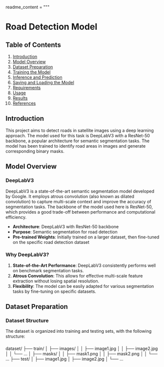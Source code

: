 readme_content = """
# Road Detection Model

## Table of Contents

1. [Introduction](#introduction)
2. [Model Overview](#model-overview)
3. [Dataset Preparation](#dataset-preparation)
4. [Training the Model](#training-the-model)
5. [Inference and Prediction](#inference-and-prediction)
6. [Saving and Loading the Model](#saving-and-loading-the-model)
7. [Requirements](#requirements)
8. [Usage](#usage)
9. [Results](#results)
10. [References](#references)

## Introduction

This project aims to detect roads in satellite images using a deep learning approach. The model used for this task is DeepLabV3 with a ResNet-50 backbone, a popular architecture for semantic segmentation tasks. The model has been trained to identify road areas in images and generate corresponding binary masks.

## Model Overview

### DeepLabV3

DeepLabV3 is a state-of-the-art semantic segmentation model developed by Google. It employs atrous convolution (also known as dilated convolution) to capture multi-scale context and improve the accuracy of segmentation tasks. The backbone of the model used here is ResNet-50, which provides a good trade-off between performance and computational efficiency.

- **Architecture**: DeepLabV3 with ResNet-50 backbone
- **Purpose**: Semantic segmentation for road detection
- **Pre-trained Weights**: Initially trained on a larger dataset, then fine-tuned on the specific road detection dataset

### Why DeepLabV3?

1. **State-of-the-Art Performance**: DeepLabV3 consistently performs well on benchmark segmentation tasks.
2. **Atrous Convolution**: This allows for effective multi-scale feature extraction without losing spatial resolution.
3. **Flexibility**: The model can be easily adapted for various segmentation tasks by fine-tuning on specific datasets.

## Dataset Preparation

### Dataset Structure

The dataset is organized into training and testing sets, with the following structure:
###
dataset/
├── train/
│ ├── images/
│ │ ├── image1.jpg
│ │ ├── image2.jpg
│ │ └── ...
│ ├── masks/
│ │ ├── mask1.png
│ │ ├── mask2.png
│ │ └── ...
├── test/
│ ├── image1.jpg
│ ├── image2.jpg
│ └── ...
